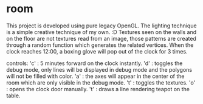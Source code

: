 # room
This project is developed using pure legacy OpenGL.
The lighting technique is a simple creative technique of my own. :D
Textures seen on the walls and on the floor are not textures read from an image, those patterns are created through a random function which generates the related vertices.
When the clock reaches 12:00, a boxing glove will pop out of the clock for 3 times.

controls:
'c' : 5 minutes forward on the clock instantly.
'd' : toggles the debug mode, only lines will be displayed in debug mode and the polygons will not be filled with color.
'a' : the axes will appear in the center of the room which are only visible in the debug mode.
't' : toggles the textures.
'o' : opens the clock door manually.
't' : draws a line rendering teapot on the table.

